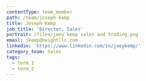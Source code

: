 ```yaml
---
contentType: team_member
path: /team/joseph-kemp
title: Joseph Kemp
job_title: 'Director, Sales'
portrait: /files/joey kemp sales and trading.png
email: jkemp@heightllc.com
linkedin: 'https://www.linkedin.com/in/joeykemp/'
category_team: Sales
tags:
  - term_1
  - term_2
---
```


